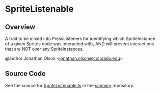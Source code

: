 # SpriteListenable

## Overview

A trait to be mixed into PressListeners for identifying which SpriteInstance of a given Sprites node was interacted
with, AND will prevent interactions that are NOT over any SpriteInstances.

@author Jonathan Olson &lt;jonathan.olson@colorado.edu&gt;



## Source Code

See the source for [SpriteListenable.ts](https://github.com/phetsims/scenery/blob/main/js/listeners/SpriteListenable.ts) in the [scenery](https://github.com/phetsims/scenery) repository.
